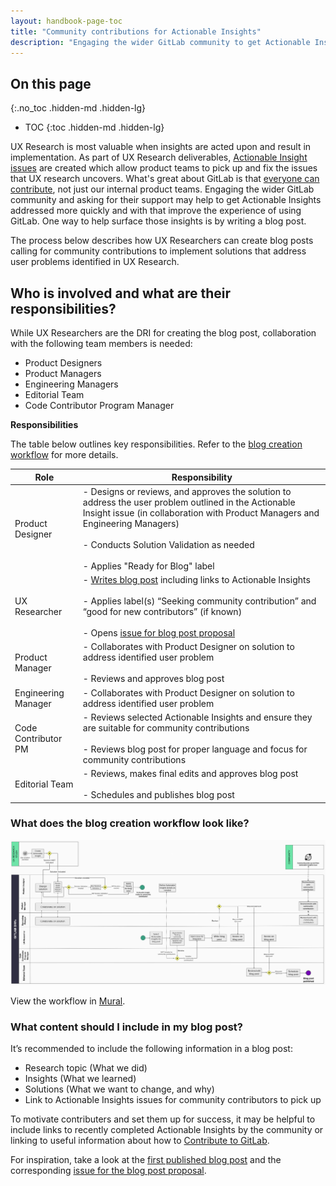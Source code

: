 ```yaml
---
layout: handbook-page-toc
title: "Community contributions for Actionable Insights"
description: "Engaging the wider GitLab community to get Actionable Insights fixed"
---
```


## On this page
{:.no_toc .hidden-md .hidden-lg}

- TOC
{:toc .hidden-md .hidden-lg}


UX Research is most valuable when insights are acted upon and result in implementation. As part of UX Research deliverables, [Actionable Insight issues](/handbook/product/ux/ux-research-training/research-insights/#actionable-insights) are created which allow product teams to pick up and fix the issues that UX research uncovers. What's great about GitLab is that [everyone can contribute](/company/mission/), not just our internal product teams. Engaging the wider GitLab community and asking for their support may help to get Actionable Insights addressed more quickly and with that improve the experience of using GitLab. One way to help surface those insights is by writing a blog post. 

The process below describes how UX Researchers can create blog posts calling for community contributions to implement solutions that address user problems identified in UX Research. 

## Who is involved and what are their responsibilities?

While UX Researchers are the DRI for creating the blog post, collaboration with the following team members is needed:
- Product Designers
- Product Managers
- Engineering Managers
- Editorial Team
- Code Contributor Program Manager

**Responsibilities**

The table below outlines key responsibilities. Refer to the [blog creation workflow](/handbook/product/ux/ux-research-training/community-contributions-for-actionable-insights/#what-does-the-blog-creation-workflow-look-like) for more details.

| Role | Responsibility |
| ------ | ------ |
| Product Designer | - Designs or reviews, and approves the solution to address the user problem outlined in the Actionable Insight issue (in collaboration with Product Managers and Engineering Managers) <br> <br> - Conducts Solution Validation as needed <br> <br> - Applies "Ready for Blog" label |
| UX Researcher | - [Writes blog post](/handbook/marketing/blog/) including links to Actionable Insights <br> <br> - Applies label(s) “Seeking community contribution” and “good for new contributors” (if known) <br> <br> - Opens [issue for blog post proposal](https://gitlab.com/gitlab-com/www-gitlab-com/-/issues/new?issuable_template=blog-post) |
| Product Manager | - Collaborates with Product Designer on solution to address identified user problem <br> <br> - Reviews and approves blog post |
| Engineering Manager | - Collaborates with Product Designer on solution to address identified user problem |
| Code Contributor PM | - Reviews selected Actionable Insights and ensure they are suitable for community contributions <br> <br> - Reviews blog post for proper language and focus for community contributions |
| Editorial Team | - Reviews, makes final edits and approves blog post <br> <br> - Schedules and publishes blog post |


### What does the blog creation workflow look like?

<img src='blog-post-workflow-2.png' ALT='Workflow to publish a blog post seeking community contributions'>

View the workflow in [Mural](https://app.mural.co/invitation/mural/gitlab2474/1659097338577?sender=u5784f7c9d931cd5b88a66817&key=e69fdb2e-3216-4255-9f79-1b20bddcda82).



### What content should I include in my blog post?

It’s recommended to include the following information in a blog post:
- Research topic (What we did)
- Insights (What we learned)
- Solutions (What we want to change, and why)
- Link to Actionable Insights issues for community contributors to pick up

To motivate contributers and set them up for success, it may be helpful to include links to recently completed Actionable Insights by the community or linking to useful information about how to [Contribute to GitLab](/handbook/marketing/community-relations/code-contributor-program/). 

For inspiration, take a look at the [first published blog post](https://about.gitlab.com/blog/2022/07/25/5-problems-you-can-help-us-solve-right-now/) and the corresponding [issue for the blog post proposal](https://gitlab.com/gitlab-com/www-gitlab-com/-/issues/13599). 

